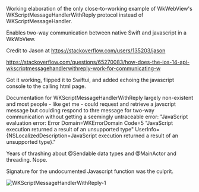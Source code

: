 Working elaboration of the only close-to-working example of WkWebView's WKScriptMessageHandlerWithReply protocol instead of WKScriptMessageHandler.

Enables two-way communication between native Swift and javascript in a WkWbView. 

Credit to Jason at https://stackoverflow.com/users/135203/jason

https://stackoverflow.com/questions/65270083/how-does-the-ios-14-api-wkscriptmessagehandlerwithreply-work-for-communicating-w

Got it working, flipped it to Swiftui, and added echoing the javascript console to the calling html page.

Documentation for WKScriptMessageHandlerWithReply largely non-existent and most people - like get me - could request and retrieve a javscript message but coulding respond to thre message for two-way communication  without getting a seemingly untraceable error:
"JavaScript evaluation error: Error Domain=WKErrorDomain Code=5 "JavaScript execution returned a result of an unsupported type" UserInfo={NSLocalizedDescription=JavaScript execution returned a result of an unsupported type}."

Years of thrashing about @Sendable data types and @MainActor and threading. Nope.

Signature for the undocumented Javascript function was the culprit.  



![WKScriptMessageHandlerWithReply-1](https://github.com/user-attachments/assets/a48f8133-84e0-4ecc-86f3-d96e84905d62)
